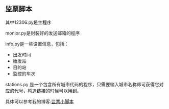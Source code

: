 ## 监票脚本

其中12306.py是主程序

monior.py是封装好的发送邮箱的程序

info.py是一些设置信息，包括：
+ 出发时间
+ 始发站
+ 目的站
+ 监控的车次

stations.py 是一个包含所有城市代码的程序，只需要输入城市名称即可获得它对应的代号，构造链接的时候可以用到。

具体可以参考我的博客:[监票小脚本][1]

[1]: http://bbiao.me/2017/10/29/%E7%9B%91%E7%A5%A8%E5%B0%8F%E8%84%9A%E6%9C%AC/

